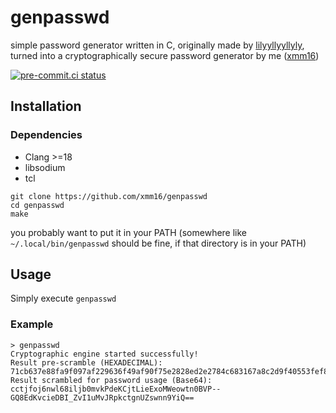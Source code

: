# genpasswd

simple password generator written in C, originally made by [lilyyllyyllyly](https://github.com/lilyyllyyllyly), turned into a cryptographically secure password generator by me ([xmm16](https://github.com/xmm16))

[![pre-commit.ci status](https://results.pre-commit.ci/badge/github/xmm16/genpasswd/main.svg)](https://results.pre-commit.ci/latest/github/xmm16/genpasswd/main)

## Installation

### Dependencies

- Clang >=18
- libsodium
- tcl

```
git clone https://github.com/xmm16/genpasswd
cd genpasswd
make
```

you probably want to put it in your PATH (somewhere like `~/.local/bin/genpasswd` should be fine, if that directory is in your PATH)

## Usage

Simply execute `genpasswd`

### Example

```
> genpasswd
Cryptographic engine started successfully!
Result pre-scramble (HEXADECIMAL): 71cb637e88fa9f097af229636f49af90f75e2828ed2e2784c683167a8c2d9f40553fef8643c11d2af722783048fd9bc8d6e32f251a6472d827519b309e7f5889
Result scrambled for password usage (Base64): cctjfoj6nwl68iljb0mvkPdeKCjtLieExoMWeowtn0BVP--GQ8EdKvcieDBI_ZvI1uMvJRpkctgnUZswnn9YiQ==
```
